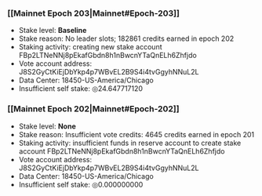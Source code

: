 ### [[Mainnet Epoch 203|Mainnet#Epoch-203]]
* Stake level: **Baseline**
* Stake reason: No leader slots; 182861 credits earned in epoch 202
* Staking activity: creating new stake account FBp2LTNeNNj8pEkafGbdn8h1nBwcnYTaQnELh6Zhfjdo
* Vote account address: J8S2GyCtKiEjDbYkp4p7WBvEL2B9S4i4tvGgyhNNuL2L
* Data Center: 18450-US-America/Chicago
* Insufficient self stake: ◎24.647717120
### [[Mainnet Epoch 202|Mainnet#Epoch-202]]
* Stake level: **None**
* Stake reason: Insufficient vote credits: 4645 credits earned in epoch 201
* Staking activity: insufficient funds in reserve account to create stake account FBp2LTNeNNj8pEkafGbdn8h1nBwcnYTaQnELh6Zhfjdo
* Vote account address: J8S2GyCtKiEjDbYkp4p7WBvEL2B9S4i4tvGgyhNNuL2L
* Data Center: 18450-US-America/Chicago
* Insufficient self stake: ◎0.000000000